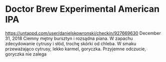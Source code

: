# Doctor Brew Experimental American IPA
https://untappd.com/user/danielskowronski/checkin/927669630
December 31, 2018
Ciemny mętny bursztyn i rozsądna piana. W zapachu zdecydowanie cytrusy i słód, trochę skórki od chleba. W smaku przeważająco cytrusy, lekko karmel, goryczka. Przyjemne odczucie, goryczka nie zalega